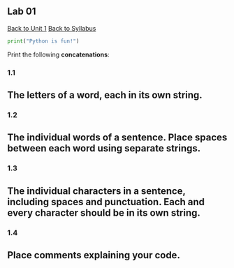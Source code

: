 ## **Lab 01**
[Back to Unit 1](https://github.com/PdxCodeGuild/Programming101/blob/master/units/unit-1.md)
[Back to Syllabus](https://github.com/PdxCodeGuild/Programming101)
```python
print("Python is fun!")
```
Print the following **concatenations**:
### **1.1**
The letters of a word, each in its own string.
---
### **1.2**
The individual words of a sentence. Place spaces between each word using separate strings.
---
### **1.3**
The individual characters in a sentence, including spaces and punctuation. Each and every character should be in its own string.
---
### **1.4**
Place comments explaining your code.
---